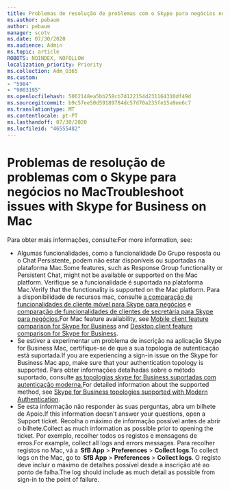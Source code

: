 ```yaml
---
title: Problemas de resolução de problemas com o Skype para negócios no Mac
ms.author: pebaum
author: pebaum
manager: scotv
ms.date: 07/30/2020
ms.audience: Admin
ms.topic: article
ROBOTS: NOINDEX, NOFOLLOW
localization_priority: Priority
ms.collection: Adm_O365
ms.custom:
- "5984"
- "9003195"
ms.openlocfilehash: 5062148ea5bb258cb7d122154d231164310df49d
ms.sourcegitcommit: b9c57ee50d59189784dc57d70a235fe15a9ee6c7
ms.translationtype: MT
ms.contentlocale: pt-PT
ms.lasthandoff: 07/30/2020
ms.locfileid: "46555482"
---
```

# <a name="troubleshoot-issues-with-skype-for-business-on-mac"></a><span data-ttu-id="c7b97-102">Problemas de resolução de problemas com o Skype para negócios no Mac</span><span class="sxs-lookup"><span data-stu-id="c7b97-102">Troubleshoot issues with Skype for Business on Mac</span></span>

<span data-ttu-id="c7b97-103">Para obter mais informações, consulte:</span><span class="sxs-lookup"><span data-stu-id="c7b97-103">For more information, see:</span></span> 

- <span data-ttu-id="c7b97-104">Algumas funcionalidades, como a funcionalidade Do Grupo resposta ou o Chat Persistente, podem não estar disponíveis ou suportadas na plataforma Mac.</span><span class="sxs-lookup"><span data-stu-id="c7b97-104">Some features, such as Response Group functionality or Persistent Chat, might not be available or supported on the Mac platform.</span></span> <span data-ttu-id="c7b97-105">Verifique se a funcionalidade é suportada na plataforma Mac.</span><span class="sxs-lookup"><span data-stu-id="c7b97-105">Verify that the functionality is supported on the Mac platform.</span></span> <span data-ttu-id="c7b97-106">Para a disponibilidade de recursos mac, consulte [a comparação de funcionalidades de cliente móvel para Skype para negócios](https://technet.microsoft.com/library/Dn951412.aspx) e [comparação de funcionalidades de clientes de secretária para Skype para negócios.](https://docs.microsoft.com/skypeforbusiness/plan-your-deployment/clients-and-devices/desktop-feature-comparison)</span><span class="sxs-lookup"><span data-stu-id="c7b97-106">For Mac feature availability, see [Mobile client feature comparison for Skype for Business](https://technet.microsoft.com/library/Dn951412.aspx) and [Desktop client feature comparison for Skype for Business](https://docs.microsoft.com/skypeforbusiness/plan-your-deployment/clients-and-devices/desktop-feature-comparison).</span></span>
- <span data-ttu-id="c7b97-107">Se estiver a experimentar um problema de inscrição na aplicação Skype for Business Mac, certifique-se de que a sua topologia de autenticação está suportada.</span><span class="sxs-lookup"><span data-stu-id="c7b97-107">If you are experiencing a sign-in issue on the Skype for Business Mac app, make sure that your authentication topology is supported.</span></span> <span data-ttu-id="c7b97-108">Para obter informações detalhadas sobre o método suportado, consulte [as topologias skype for Business suportadas com autenticação moderna.](https://docs.microsoft.com/skypeforbusiness/plan-your-deployment/modern-authentication/topologies-supported)</span><span class="sxs-lookup"><span data-stu-id="c7b97-108">For detailed information about the supported method, see [Skype for Business topologies supported with Modern Authentication](https://docs.microsoft.com/skypeforbusiness/plan-your-deployment/modern-authentication/topologies-supported).</span></span>  
- <span data-ttu-id="c7b97-109">Se esta informação não responder às suas perguntas, abra um bilhete de Apoio.</span><span class="sxs-lookup"><span data-stu-id="c7b97-109">If this information doesn't answer your questions, open a Support ticket.</span></span> <span data-ttu-id="c7b97-110">Recolha o máximo de informação possível antes de abrir o bilhete.</span><span class="sxs-lookup"><span data-stu-id="c7b97-110">Collect as much information as possible prior to opening the ticket.</span></span> <span data-ttu-id="c7b97-111">Por exemplo, recolher todos os registos e mensagens de erros.</span><span class="sxs-lookup"><span data-stu-id="c7b97-111">For example, collect all logs and errors messages.</span></span> <span data-ttu-id="c7b97-112">Para recolher registos no Mac, vá a  **SfB App**  >  **Preferences**  >  **Collect logs**.</span><span class="sxs-lookup"><span data-stu-id="c7b97-112">To collect logs on the Mac, go to  **SfB App** > **Preferences** > **Collect logs**.</span></span>  <span data-ttu-id="c7b97-113">O registo deve incluir o máximo de detalhes possível desde a inscrição até ao ponto de falha.</span><span class="sxs-lookup"><span data-stu-id="c7b97-113">The log should include as much detail as possible from sign-in to the point of failure.</span></span>